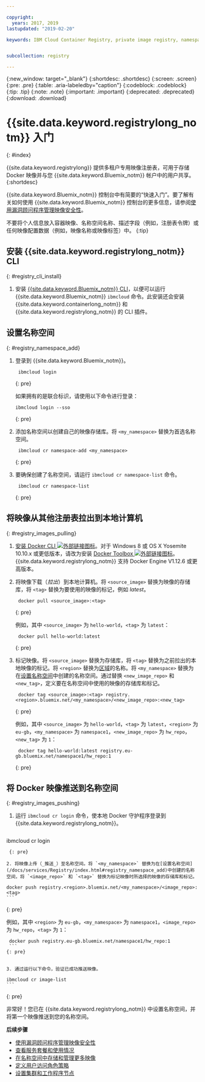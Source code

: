 ```yaml
---

copyright:
  years: 2017, 2019
lastupdated: "2019-02-20"

keywords: IBM Cloud Container Registry, private image registry, namespaces, image security


subcollection: registry

---
```


{:new_window: target="_blank"}
{:shortdesc: .shortdesc}
{:screen: .screen}
{:pre: .pre}
{:table: .aria-labeledby="caption"}
{:codeblock: .codeblock}
{:tip: .tip}
{:note: .note}
{:important: .important}
{:deprecated: .deprecated}
{:download: .download}

# {{site.data.keyword.registrylong_notm}} 入门
{: #index}

{{site.data.keyword.registrylong}} 提供多租户专用映像注册表，可用于存储 Docker 映像并与您 {{site.data.keyword.Bluemix_notm}} 帐户中的用户共享。
{:shortdesc}

{{site.data.keyword.Bluemix_notm}} 控制台中有简要的“快速入门”。要了解有关如何使用 {{site.data.keyword.Bluemix_notm}} 控制台的更多信息，请参阅[使用漏洞顾问程序管理映像安全性](/docs/services/va/va_index.html)。

不要将个人信息放入容器映像、名称空间名称、描述字段（例如，注册表令牌）或任何映像配置数据（例如，映像名称或映像标签）中。
{:tip}

## 安装 {{site.data.keyword.registrylong_notm}} CLI
{: #registry_cli_install}

1. 安装 [{{site.data.keyword.Bluemix_notm}} CLI](/docs/cli/index.html#overview)，以便可以运行 {{site.data.keyword.Bluemix_notm}} `ibmcloud` 命令。此安装还会安装 {{site.data.keyword.containerlong_notm}} 和 {{site.data.keyword.registrylong_notm}} 的 CLI 插件。

## 设置名称空间
{: #registry_namespace_add}

1. 登录到 {{site.data.keyword.Bluemix_notm}}。

   ```
    ibmcloud login
    ```
   {: pre}

   如果拥有的是联合标识，请使用以下命令进行登录：

   ```
   ibmcloud login --sso
   ```
   {: pre}

2. 添加名称空间以创建自己的映像存储库。将 `<my_namespace>` 替换为首选名称空间。

   ```
    ibmcloud cr namespace-add <my_namespace>
    ```
   {: pre}

3. 要确保创建了名称空间，请运行 `ibmcloud cr namespace-list` 命令。

   ```
    ibmcloud cr namespace-list
    ```
   {: pre}

## 将映像从其他注册表拉出到本地计算机
{: #registry_images_pulling}

1. [安装 Docker CLI ![外部链接图标](../../icons/launch-glyph.svg "外部链接图标")](https://www.docker.com/community-edition#/download)。对于 Windows 8 或 OS X Yosemite 10.10.x 或更低版本，请改为安装 [Docker Toolbox ![外部链接图标](../../icons/launch-glyph.svg "外部链接图标")](https://docs.docker.com/toolbox/)。{{site.data.keyword.registrylong_notm}} 支持 Docker Engine V1.12.6 或更高版本。

2. 将映像下载（_拉出_）到本地计算机。将 `<source_image>` 替换为映像的存储库，将 `<tag>` 替换为要使用的映像的标记，例如 _latest_。

   ```
    docker pull <source_image>:<tag>
    ```
   {: pre}

   例如，其中 `<source_image>` 为 `hello-world`，`<tag>` 为 `latest`：

   ```
    docker pull hello-world:latest
    ```
   {: pre}

3. 标记映像。将 `<source_image>` 替换为存储库，将 `<tag>` 替换为之前拉出的本地映像的标记。将 `<region>` 替换为[区域](/docs/services/Registry/registry_overview.html#registry_regions)的名称。将 `<my_namespace>` 替换为在[设置名称空间](/docs/services/Registry/index.html#registry_namespace_add)中创建的名称空间。通过替换 `<new_image_repo>` 和 `<new_tag>`，定义要在名称空间中使用的映像的存储库和标记。

   ```
    docker tag <source_image>:<tag> registry.<region>.bluemix.net/<my_namespace>/<new_image_repo>:<new_tag>
    ```
   {: pre}

   例如，其中 `<source_image>` 为 `hello-world`，`<tag>` 为 `latest`，`<region>` 为 `eu-gb`，`<my_namespace>` 为 `namespace1`，`<new_image_repo>` 为 `hw_repo`，`<new_tag>` 为 `1`：

   ```
    docker tag hello-world:latest registry.eu-gb.bluemix.net/namespace1/hw_repo:1
    ```
   {: pre}

## 将 Docker 映像推送到名称空间
{: #registry_images_pushing}

1. 运行 `ibmcloud cr login` 命令，使本地 Docker 守护程序登录到 {{site.data.keyword.registrylong_notm}}。

   ```
  ibmcloud cr login
  ```
   {: pre}

2. 将映像上传（_推送_）至名称空间。将 `<my_namespace>` 替换为在[设置名称空间](/docs/services/Registry/index.html#registry_namespace_add)中创建的名称空间，将 `<image_repo>` 和 `<tag>` 替换为标记映像时所选择的映像的存储库和标记。

   ```
    docker push registry.<region>.bluemix.net/<my_namespace>/<image_repo>:<tag>
    ```
   {: pre}

   例如，其中 `<region>` 为 `eu-gb`，`<my_namespace>` 为 `namespace1`，`<image_repo>` 为 `hw_repo`，`<tag>` 为 `1`：

   ```
    docker push registry.eu-gb.bluemix.net/namespace1/hw_repo:1
    ```
   {: pre}
   

3. 通过运行以下命令，验证已成功推送映像。

   ```
    ibmcloud cr image-list
    ```
   {: pre}

非常好！您已在 {{site.data.keyword.registrylong_notm}} 中设置名称空间，并将第一个映像推送到您的名称空间。

**后续步骤**

- [使用漏洞顾问程序管理映像安全性](/docs/services/va/va_index.html)
- [查看服务套餐和使用情况](/docs/services/Registry/registry_overview.html#registry_plans)
- [在名称空间中存储和管理更多映像](/docs/services/Registry/registry_images_.html)
- [定义用户访问角色策略](/docs/services/Registry/registry_users.html#user)
- [设置集群和工作程序节点](/docs/containers/cs_clusters.html#clusters)

